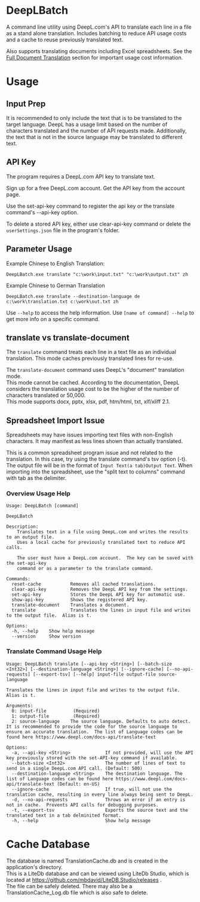 # DeepLBatch

A command line utility using DeepL.com's API to translate each line in a file as a stand alone translation.
Includes batching to reduce API usage costs and a cache to reuse previously translated text.

Also supports translating documents including Excel spreadsheets.  See the [Full Document Translation](#full-document-translation) section for important usage cost information.

# Usage

## Input Prep

It is recommended to only include the text that is to be translated to the target language.
DeepL has a usage limit based on the number of characters translated and the number of API requests made.
Additionally, the text that is not in the source language may be translated to different text.


## API Key
The program requires a DeepL.com API key to translate text.


Sign up for a free DeepL.com account.  Get the API key from the account page.

Use the set-api-key command to register the api key or the translate command's --api-key option.

To delete a stored API key, either use clear-api-key command or delete the ```userSettings.json``` file in the program's folder.


## Parameter Usage


Example Chinese to English Translation:
```
DeepLBatch.exe translate "c:\work\input.txt" "c:\work\output.txt" zh
```

Example Chinese to German Translation
```
DeepLBatch.exe translate --destination-language de c:\work\translation.txt c:\work\out.txt zh
```


Use ```--help``` to access the help information.  Use ```[name of command] --help``` to get more info on a specific command.

## translate vs translate-document

The ```translate``` command treats each line in a text file as an individual translation.  This mode caches previously translated lines for re-use.  

The ```translate-document``` command uses DeepL's "document" translation mode.  
This mode cannot be cached.  According to the documentation, DeepL considers the translation usage cost to be the higher of the number of characters translated or 50,000.  
This mode supports docx, pptx, xlsx, pdf, htm/html, txt, xlf/xliff 2.1.


## Spreadsheet Import Issue

Spreadsheets may have issues importing text files with non-English characters.  It may manifest as less lines shown than actually translated.

This is a common spreadsheet program issue and not related to the translation.  In this case, try using the translate command's tsv option (-t). 
The output file will be in the format of ```Input Text(a tab)Output Text```.  When importing into the spreadsheet, use the "split text to columns" command with tab as the delimiter. 

### Overview Usage Help
```
Usage: DeepLBatch [command]

DeepLBatch

Description:
    Translates text in a file using DeepL.com and writes the results to an output file.
    Uses a local cache for previously translated text to reduce API calls.

    The user must have a DeepL.com account.  The key can be saved with the set-api-key
    command or as a parameter to the translate command.

Commands:
  reset-cache           Removes all cached translations.
  clear-api-key         Removes the DeepL API key from the settings.
  set-api-key           Stores the DeepL API key for automatic use.
  show-api-key          Shows the registered API key.
  translate-document    Translates a document.
  translate             Translates the lines in input file and writes to the output file.  Alias is t.

Options:
  -h, --help    Show help message
  --version     Show version
```

### Translate Command Usage Help

```
Usage: DeepLBatch translate [--api-key <String>] [--batch-size <Int32>] [--destination-language <String>] [--ignore-cache] [--no-api-requests] [--export-tsv] [--help] input-file output-file source-language

Translates the lines in input file and writes to the output file.  Alias is t.

Arguments:
  0: input-file          (Required)
  1: output-file         (Required)
  2: source-language    The source language. Defaults to auto detect.  It is recommended to provide the code for the source language to ensure an accurate translation.  The list of Language codes can be found here https://www.deepl.com/docs-api/translate-text

Options:
  -a, --api-key <String>             If not provided, will use the API key previously stored with the set-API-key command if available.
  --batch-size <Int32>               The number of lines of text to send in a single DeepL.com API call. (Default: 500)
  --destination-language <String>    The destination language. The list of Language codes can be found here https://www.deepl.com/docs-api/translate-text (Default: en-US)
  --ignore-cache                     If true, will not use the translation cache, resulting in every line always being sent to DeepL.
  -d, --no-api-requests              Throws an error if an entry is not in cache.  Prevents API calls for debugging purposes.
  -t, --export-tsv                   Exports the source text and the translated text in a tab delminited format.
  -h, --help                         Show help message
```

# Cache Database
The database is named TranslationCache.db and is created in the application's directory.  
This is a LiteDb database and can be viewed using LiteDb Studio, which is located at https://github.com/mbdavid/LiteDB.Studio/releases .  
The file can be safely deleted.  There may also be a TranslationCache_Log.db file which is also safe to delete.

